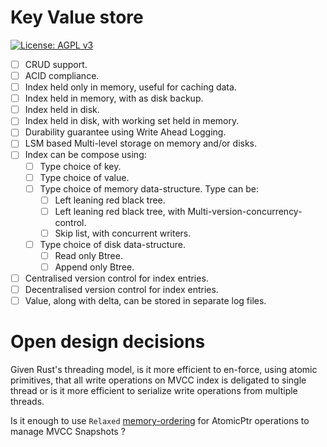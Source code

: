 Key Value store
===============

[![License: AGPL v3](https://img.shields.io/badge/License-AGPL%20v3-blue.svg)](https://www.gnu.org/licenses/agpl-3.0)

* [ ] CRUD support.
* [ ] ACID compliance.
* [ ] Index held only in memory, useful for caching data.
* [ ] Index held in memory, with as disk backup.
* [ ] Index held in disk.
* [ ] Index held in disk, with working set held in memory.
* [ ] Durability guarantee using Write Ahead Logging.
* [ ] LSM based Multi-level storage on memory and/or disks.
* [ ] Index can be compose using:
  * [ ] Type choice of key.
  * [ ] Type choice of value.
  * [ ] Type choice of memory data-structure. Type can be:
    * [ ] Left leaning red black tree.
    * [ ] Left leaning red black tree, with Multi-version-concurrency-control.
    * [ ] Skip list, with concurrent writers.
  * [ ] Type choice of disk data-structure.
    * [ ] Read only Btree.
    * [ ] Append only Btree.
* [ ] Centralised version control for index entries.
* [ ] Decentralised version control for index entries.
* [ ] Value, along with delta, can be stored in separate log files.

Open design decisions
=====================

Given Rust's threading model, is it more efficient to en-force, using atomic
primitives, that all write operations on MVCC index is deligated to single
thread or is it more efficient to serialize write operations from multiple
threads.

Is it enough to use ``Relaxed`` [memory-ordering][memory-ordering] for
AtomicPtr operations to manage MVCC Snapshots ?

[memory-ordering]: https://doc.rust-lang.org/std/sync/atomic/enum.Ordering.html
